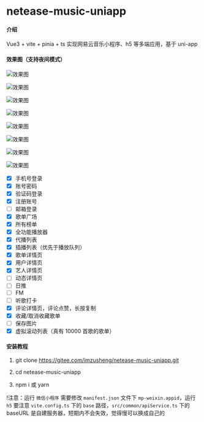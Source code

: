 # netease-music-uniapp

#### 介绍

Vue3 + vite + pinia + ts 实现网易云音乐小程序、h5 等多端应用，基于 uni-app

#### 效果图（支持夜间模式）

![效果图](http://cdn.zusheng.club/screenshots/netease-music-uniapp/01.jpg)

![效果图](http://cdn.zusheng.club/screenshots/netease-music-uniapp/02.jpg)

![效果图](http://cdn.zusheng.club/screenshots/netease-music-uniapp/03.jpg)

![效果图](http://cdn.zusheng.club/screenshots/netease-music-uniapp/04.jpg)

![效果图](http://cdn.zusheng.club/screenshots/netease-music-uniapp/05.jpg)

![效果图](http://cdn.zusheng.club/screenshots/netease-music-uniapp/06.jpg)

![效果图](http://cdn.zusheng.club/screenshots/netease-music-uniapp/07.jpg)

![效果图](http://cdn.zusheng.club/screenshots/netease-music-uniapp/08.jpg)

- [x] 手机号登录
- [x] 账号密码
- [x] 验证码登录
- [x] 注册账号
- [ ] 邮箱登录
- [x] 歌单广场
- [x] 所有榜单
- [x] 全功能播放器
- [x] 代播列表
- [x] 插播列表（优先于播放队列）
- [x] 歌单详情页
- [x] 用户详情页
- [x] 艺人详情页
- [ ] 动态详情页
- [ ] 日推
- [ ] FM
- [ ] 听歌打卡
- [x] 评论详情页，评论点赞，长按复制
- [x] 收藏/取消收藏歌单
- [ ] 保存图片
- [x] 虚拟滚动列表（真有 10000 首歌的歌单）

#### 安装教程

1. git clone https://gitee.com/imzusheng/netease-music-uniapp.git

2. cd netease-music-uniapp

3. npm i 或 yarn

!注意：运行 `微信小程序` 需要修改 `manifest.json` 文件下 `mp-weixin.appid`，运行 `h5` 要注意 `vite.config.ts` 下的 `base` 路径，`src/common/apiService.ts` 下的 baseURL 是自建服务器，短期内不会失效，觉得慢可以换成自己的

